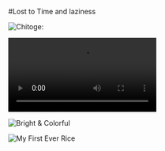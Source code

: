 #Lost to Time and laziness

![Chitoge:](https://u.teknik.io/PfgXxC.png)

![Dark City](http://puu.sh/mYzPc/abd6cbaec9.mp4)

![Bright & Colorful](http://puu.sh/oHGM1/1ad6f843b4.png)

![My First Ever Rice](http://puu.sh/oHG6S/8c6260d797.pngx)
